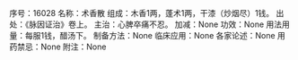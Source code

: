 序号：16028
名称：术香散
组成：木香1两，蓬术1两，干漆（炒烟尽）1钱。
出处：《脉因证治》卷上。
主治：心脾卒痛不忍。
加减：None
功效：None
用法用量：每服1钱，醋汤下。
制备方法：None
临床应用：None
各家论述：None
用药禁忌：None
附注：None
